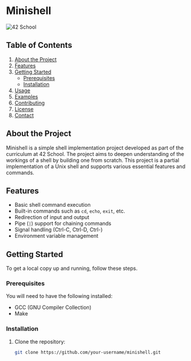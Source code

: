 # Minishell

![42 School]([https://your-image-link-here](https://www.google.com/url?sa=i&url=https%3A%2F%2Fmedium.com%2F42-coding-schools-germany&psig=AOvVaw1mDGCOngCMSm3GvbZ2R5_e&ust=1722629705247000&source=images&cd=vfe&opi=89978449&ved=0CBQQjhxqFwoTCLj2re_N1IcDFQAAAAAdAAAAABAI))

## Table of Contents

1. [About the Project](#about-the-project)
2. [Features](#features)
3. [Getting Started](#getting-started)
    - [Prerequisites](#prerequisites)
    - [Installation](#installation)
4. [Usage](#usage)
5. [Examples](#examples)
6. [Contributing](#contributing)
7. [License](#license)
8. [Contact](#contact)

## About the Project

Minishell is a simple shell implementation project developed as part of the curriculum at 42 School. The project aims to deepen understanding of the workings of a shell by building one from scratch. This project is a partial implementation of a Unix shell and supports various essential features and commands.

## Features

- Basic shell command execution
- Built-in commands such as `cd`, `echo`, `exit`, etc.
- Redirection of input and output
- Pipe (`|`) support for chaining commands
- Signal handling (Ctrl-C, Ctrl-D, Ctrl-\)
- Environment variable management

## Getting Started

To get a local copy up and running, follow these steps.

### Prerequisites

You will need to have the following installed:

- GCC (GNU Compiler Collection)
- Make

### Installation

1. Clone the repository:

   ```bash
   git clone https://github.com/your-username/minishell.git
